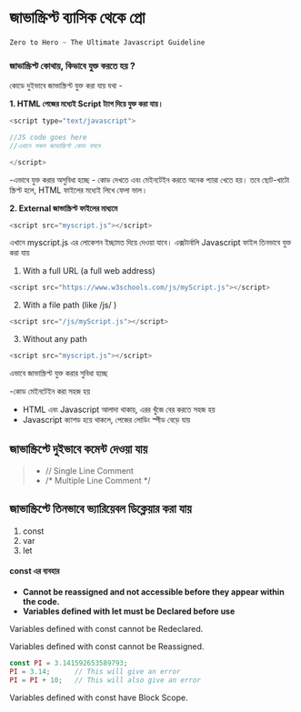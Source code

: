 # জাভাস্ক্রিপ্ট ব্যাসিক থেকে প্রো


```javascript
Zero to Hero ~ The Ultimate Javascript Guideline
```


### জাভাস্ক্রিপ্ট কোথায়, কিভাবে যুক্ত করতে হয় ? 


কোডে দুইভাবে জাভাস্ক্রিপ্ট যুক্ত করা যায় যথা - 

**1. HTML পেজের মধ্যেই Script ট্যাগ দিয়ে যুক্ত করা যায়।**
```javascript
<script type="text/javascript">

//JS code goes here
//এখানে সকল জাভাস্ক্রিপ্ট কোড বসবে

</script>

 ```

-এভাবে যুক্ত করার অসুবিধা হচ্ছে - কোড দেখতে এবং মেইনটেইন করতে অনেক প্যারা খেতে হয়। তবে ছোট-খাটো স্ক্রিপ্ট হলে, HTML ফাইলের মধ্যেই লিখে ফেলা ভাল। 


**2. External জাভাস্ক্রিপ্ট ফাইলের মাধ্যমে**

```javascript
<script src="myscript.js"></script>
```

এখানে myscript.js এর লোকেশন ইচ্ছামত দিয়ে দেওয়া যাবে। এক্সটার্নালি Javascript ফাইল তিনভাবে যুক্ত করা যায়

1. With a full URL (a full web address)
```javascript
<script src="https://www.w3schools.com/js/myScript.js"></script>
```
2. With a file path (like  /js/ )
```javascript
<script src="/js/myScript.js"></script>
```
3. Without any path

```javascript
<script src="myscript.js"></script>
```

এভাবে জাভাস্ক্রিপ্ট যুক্ত করার সুবিধা হচ্ছে 

-কোড মেইনটেইন করা সহজ হয়
- HTML এবং Javascript আলাদা থাকায়, এরর খুঁজে বের করতে সহজ হয়
- Javascript ক্যাশড হয়ে থাকলে, পেজের লোডিং স্পীড বেড়ে যায় 


## জাভাস্ক্রিপ্টে দুইভাবে কমেন্ট দেওয়া যায়

>- // Single Line Comment
>- /* Multiple Line Comment */

## জাভাস্ক্রিপ্টে তিনভাবে ভ্যারিয়েবল ডিক্লেয়ার করা যায় 

1. const
2. var
3. let

#### const এর ব্যবহার 
- **Cannot be reassigned and not accessible before they appear within the code.** 
- **Variables defined with let must be Declared before use**


Variables defined with const cannot be Redeclared.

Variables defined with const cannot be Reassigned.
```javascript
const PI = 3.141592653589793;
PI = 3.14;      // This will give an error
PI = PI + 10;   // This will also give an error
```
Variables defined with const have Block Scope.
